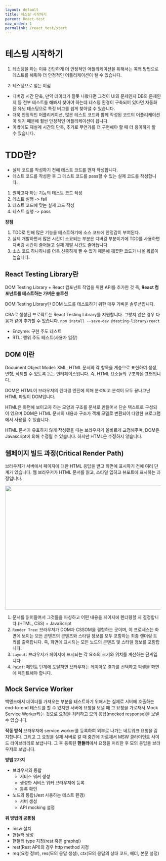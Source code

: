 ```yaml
---
layout: default
title: 테스팅 시작하기
parent: React-test
nav_order: 1
permalink: /react_test/start
---
```


# 테스팅 시작하기
1. 테스팅을 하는 이유
간단하게 더 안정적인 어플리케이션을 위해서는 여러 방법으로 테스트를 해줘야 더 안정적인 어플리케이션이 될 수 있습니다.

2. 테스팅으로 얻는 이점
- 디버깅 시간 단축, 만약 데이터가 잘못 나왔다면 그것이 UI의 문제인지 DB의 문제인지 등 전부 테스트를 해봐서 찾아야 하는데 테스팅 환경이 구축되어 있다면 자동화된 유닛 테스팅으로 특정 버그를 쉽게 찾아낼 수 있습니다.
- 더욱 안정적인 어플리케이션, 많은 테스트 코드와 함께 작성된 코드의 어플리케이션이 되기 때문에 훨씬 안정적인 어플리케이션이 됩니다.
- 이밖에도 재설계 시간의 단축, 추가로 무언가를 더 구현해야 할 때 더 용이하게 할 수 있습니다.

# TDD란?
- 실제 코드를 작성하기 전에 테스트 코드를 먼저 작성합니다.
- 테스트 코드를 작성한 후 그 테스트 코드를 pass할 수 있는 실제 코드를 작성합니다.

1. 원하고자 하는 기능의 테스트 코드 작성
2. 테스트 실행 -> fail
3. 테스트 코드에 맞는 실제 코드 작성
4. 테스트 실행 -> pass

**장점**
1. TDD로 인해 많은 기능을 테스트하기에 소스 코드에 안정감이 부여된다.
2. 실제 개발하면서 많은 시간이 소요되는 부분은 디버깅 부분이기에 TDD를 사용하면 디버깅 시간이 줄어들고 실제 개발 시간도 줄어듭니다.
3. 소스 코드 하나하나를 더욱 신중하게 짤 수 있기 때문에 깨끗한 코드가 나올 확률이 높습니다.

## React Testing Library란
DOM Testing Library + React 컴포넌트 작업을 위한 API를 추가한 것 즉, **React 컴포넌트를 테스트하는 가벼운 솔루션**

DOM Testing Library란 DOM 노드를 테스트하기 위한 매우 가벼운 솔루션입니다.

CRA로 생성된 프로젝트는 React Testing Library를 지원합니다. 그렇지 않은 경우 다음과 같이 추가할 수 있습니다.
`npm install --save-dev @testing-library/react`

- Enzyme: 구현 주도 테스트
- RTL: 행위 주도 테스트(사용자 입장)

## DOM 이란
Document Object Model: XML, HTML 문서의 각 항목을 계층으로 표현하여 생성, 변형, 삭제할 수 있도록 돕는 인터페이스입니다.
즉, HTML 요소들의 구조화된 표현입니다.

DOM은 HTML이 브라우저의 렌더링 엔진에 의해 분석되고 분석이 모두 끝나고난 HTML 파일이 DOM입니다.

HTML은 화면에 보이고자 하는 모양과 구조를 문서로 만들어서 단순 텍스트로 구성되어 있으며 DOM은 HTML 문서의 내용과 구조가 객체 모델로 변환되어 다양한 프로그램에서 사용될 수 있습니다.

HTML 문서가 유효하지 않게 작성됐을 때는 브라우저가 올바르게 교정해주며, DOM은 Javascript에 의해 수정될 수 있습니다. 하지만 HTML은 수정하지 않습니다.

## 웹페이지 빌드 과정(Critical Render Path)
브라우저가 서버에서 페이지에 대한 HTML 응답을 받고 화면에 표시하기 전에 여러 단계가 있습니다.
웹 브라우저가 HTML 문서를 읽고, 스타일 입히고 뷰포트에 표시하는 과정입니다.

<img src="https://dimension85.com/images/critical-render-path-large.jpg" width="600" height="400">

1. 문서를 읽어들여서 그것들을 파싱하고 어떤 내용을 페이지에 렌더링할 지 결정합니다.(HTML, CSS) + JavaScript
2. `Render Tree`: 브라우저가 DOM과 CSSOM을 결합하는 곳이며, 이 프로세스는 화면에 보이는 모든 콘텐츠의 콘텐츠와 스타일 정보를 모두 포함하는 최종 렌더링 트리를 출력합니다. 즉, 화면에 표시되는 모든 노드의 콘텐츠 및 스타일 정보를 포함합니다.
3. `Layout`: 브라우저가 페이지에 표시되는 각 요소의 크기와 위치를 계산하는 단계입니다.
4. `Paint`: 페인트 단계에 도달하면 브라우저는 레이아웃 결과를 선택하고 픽셀을 화면에 페인트해야 합니다.

## Mock Service Worker
백엔드에서 데이터를 가져오는 부분을 테스트하기 위해서는 실제로 서버에 호출하는 end-to-end 테스트를 할 수 있지만 서버에 요청을 보낼 때 그 요청을 가로채서 Mock Service Worker라는 것으로 요청을 처리하고 모의 응답(mocked response)을 보낼 수 있습니다.

**작동 방식**
브라우저에 service worker를 등록하여 외부로 나가는 네트워크 요청을 감지합니다. 그리고 그 요청을 실제 서버로 갈 때 중간에 가로채서 MSW 클라이언트 사이드 라이브러리로 보냅니다. 그 후 등록된 **핸들러**에서 요청을 처리한 후 모의 응답을 브라우저로 보냅니다.

**방법 2가지**
- 브라우저와 통합
  - 서비스 워커 생성
  - 생성한 서비스 워커 브라우저에 등록
  - 등록 확인
- 노드와 통합(Jest 사용하는 테스트 환경)
  - 서버 생성
  - API mocking 설정

**위 방법의 공통점**
- msw 설치
- 핸들러 생성
- 핸들러 type 지정(rest 혹은 graphql)
- rest(Rest API)의 경우 http method 지정
- req(요청 정보), res(모의 응답 생성), ctx(모의 응답의 상태 코드, 헤더, 본문 설정)